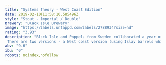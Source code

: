 ```yaml
---
title: "Systems Theory - West Coast Edition"
date: 2019-02-10T11:58:10.585496Z
style: "Stout - Imperial / Double"
brewery: "Black Isle Brewery"
image: "https://labels.untappd.com/labels/2788934?size=hd"
rating: "3.93"
description: "Black Isle and Poppels from Sweden collaborated a year or so ago to make a fantastic imperial stout called Systems Theory. Since then the beer has been maturing in whisky barrels and is now ready to make a reappearance. There are two versions - a West coast version (using Islay barrels which gives a peaty flavour) and an East coast version which has oak, vanilla and dark chocolate notes."
abv: "9.6"
ibu: "0"
robots: noindex,nofollow
---
```

